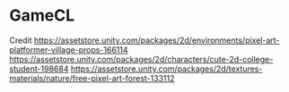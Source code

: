 # GameCL

Credit
https://assetstore.unity.com/packages/2d/environments/pixel-art-platformer-village-props-166114
https://assetstore.unity.com/packages/2d/characters/cute-2d-college-student-198684
https://assetstore.unity.com/packages/2d/textures-materials/nature/free-pixel-art-forest-133112
